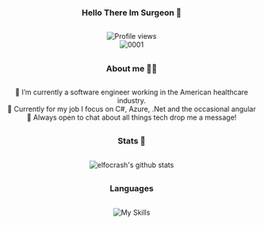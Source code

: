 <div align="center">

### Hello There Im Surgeon 👋
##
![Profile views](https://komarev.com/ghpvc/?username=MichaelSurgeon&style=for-the-badge&color=blue)
<br>
![0001](https://media1.tenor.com/m/dWGCpWhgMEEAAAAC/9z-9zteam.gif)
##

### About me 🧑‍🦰
##
  🌱 I’m currently a software engineer working in the American healthcare industry.
  <br>
  🚀 Currently for my job I focus on C#, Azure, .Net and the occasional angular 
  <br>
  💬 Always open to chat about all things tech drop me a message! 
  
##

### Stats 🎯
##
![elfocrash's github stats](https://github-readme-stats.vercel.app/api?username=MichaelSurgeon&show_icons=true&theme=dracula)
##
### Languages 
## 
![My Skills](https://skillicons.dev/icons?i=html,css,angular,react,nodejs,postgres,cs,cpp,java&theme=dark)
 
</div>
